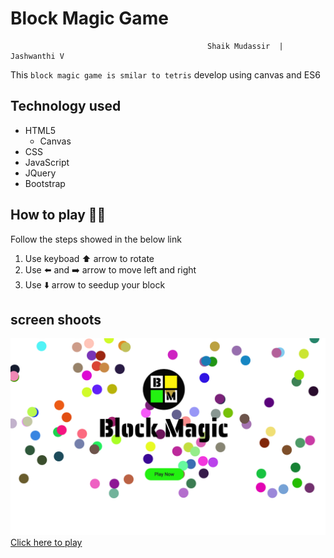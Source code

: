 # Block Magic Game
                                                Shaik Mudassir  | Jashwanthi V
This `block magic game is smilar to tetris` develop using canvas and ES6

## Technology used
+ HTML5
  * Canvas
+ CSS
+ JavaScript
+ JQuery
+ Bootstrap

## How to play 👨‍💻
Follow the steps showed in the below link
1. Use keyboad ⬆️ arrow to rotate
2. Use ⬅️ and ➡️ arrow to move left and right
3. Use ⬇️ arrow to seedup your block

## screen shoots
![Click here to play](/img/index.png)
  [Click here to play](https://shaik80.github.io/Block-Magic-Game/)
